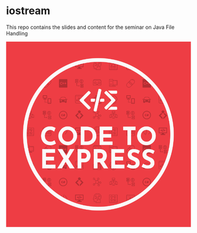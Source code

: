 # iostream

This repo contains the slides and content for the seminar on Java File Handling

![img](./logo.png)